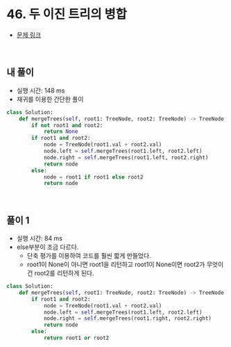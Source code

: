 # 46. 두 이진 트리의 병합

- [문제 링크](https://leetcode.com/problems/merge-two-binary-trees/submissions/)

<br>

## 내 풀이

- 실행 시간: 148 ms
- 재귀를 이용한 간단한 풀이

```python
class Solution:
    def mergeTrees(self, root1: TreeNode, root2: TreeNode) -> TreeNode:
        if not root1 and root2:
            return None
        if root1 and root2:
            node = TreeNode(root1.val + root2.val)
            node.left = self.mergeTrees(root1.left, root2.left)
            node.right = self.mergeTrees(root1.left, root2.right)
            return node
        else:
            node = root1 if root1 else root2
            return node
```

<br>

## 풀이 1

- 실행 시간: 84 ms
- else부분이 조금 다르다.
  - 단축 평가를 이용하여 코드를 훨씬 짧게 만들었다.
  - root1이 None이 아니면 root1을 리턴하고 root1이 None이면 root2가 무엇이건 root2를 리턴하게 된다.

```python
class Solution:
    def mergeTrees(self, root1: TreeNode, root2: TreeNode) -> TreeNode:
        if root1 and root2:
            node = TreeNode(root1.val + root2.val)
            node.left = self.mergeTrees(root1.left, root2.left)
            node.right = self.mergeTrees(root1.right, root2.right)
            return node
        else:
            return root1 or root2
```
